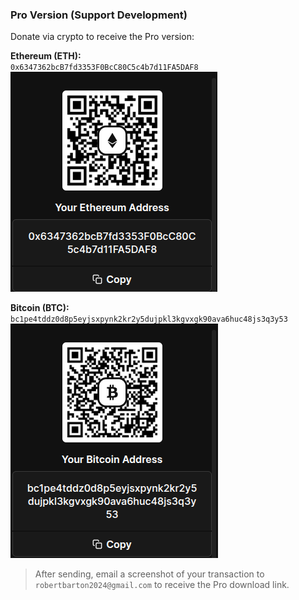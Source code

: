 ### Pro Version (Support Development)
Donate via crypto to receive the Pro version:

**Ethereum (ETH):**  
`0x6347362bcB7fd3353F0BcC80C5c4b7d11FA5DAF8`  
![ETH QR](eth-qr.png)

**Bitcoin (BTC):**  
`bc1pe4tddz0d8p5eyjsxpynk2kr2y5dujpkl3kgvxgk90ava6huc48js3q3y53`  
![BTC QR](btc-qr.png)

> After sending, email a screenshot of your transaction to `robertbarton2024@gmail.com` to receive the Pro download link.
